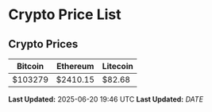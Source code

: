 # Crypto Price List

## Crypto Prices
| Bitcoin | Ethereum | Litecoin |
| ------- | -------- | -------- |
| $103279 | $2410.15 | $82.68 |
**Last Updated:** 2025-06-20 19:46 UTC
**Last Updated:** $DATE$
